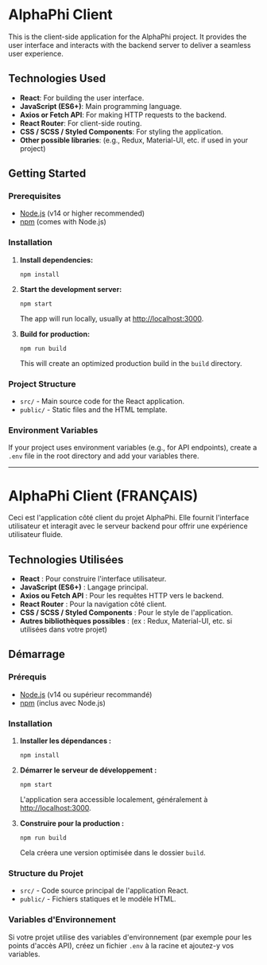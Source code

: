 # AlphaPhi Client

This is the client-side application for the AlphaPhi project. It provides the user interface and interacts with the backend server to deliver a seamless user experience.

## Technologies Used

- **React**: For building the user interface.
- **JavaScript (ES6+)**: Main programming language.
- **Axios or Fetch API**: For making HTTP requests to the backend.
- **React Router**: For client-side routing.
- **CSS / SCSS / Styled Components**: For styling the application.
- **Other possible libraries**: (e.g., Redux, Material-UI, etc. if used in your project)

## Getting Started

### Prerequisites

- [Node.js](https://nodejs.org/) (v14 or higher recommended)
- [npm](https://www.npmjs.com/) (comes with Node.js)

### Installation

1. **Install dependencies:**

   ```
   npm install
   ```

2. **Start the development server:**

   ```
   npm start
   ```

   The app will run locally, usually at [http://localhost:3000](http://localhost:3000).

3. **Build for production:**

   ```
   npm run build
   ```

   This will create an optimized production build in the `build` directory.

### Project Structure

- `src/` - Main source code for the React application.
- `public/` - Static files and the HTML template.

### Environment Variables

If your project uses environment variables (e.g., for API endpoints), create a `.env` file in the root directory and add your variables there.

---

# AlphaPhi Client (FRANÇAIS)

Ceci est l'application côté client du projet AlphaPhi. Elle fournit l'interface utilisateur et interagit avec le serveur backend pour offrir une expérience utilisateur fluide.

## Technologies Utilisées

- **React** : Pour construire l'interface utilisateur.
- **JavaScript (ES6+)** : Langage principal.
- **Axios ou Fetch API** : Pour les requêtes HTTP vers le backend.
- **React Router** : Pour la navigation côté client.
- **CSS / SCSS / Styled Components** : Pour le style de l'application.
- **Autres bibliothèques possibles** : (ex : Redux, Material-UI, etc. si utilisées dans votre projet)

## Démarrage

### Prérequis

- [Node.js](https://nodejs.org/) (v14 ou supérieur recommandé)
- [npm](https://www.npmjs.com/) (inclus avec Node.js)

### Installation

1. **Installer les dépendances :**

   ```
   npm install
   ```

2. **Démarrer le serveur de développement :**

   ```
   npm start
   ```

   L'application sera accessible localement, généralement à [http://localhost:3000](http://localhost:3000).

3. **Construire pour la production :**

   ```
   npm run build
   ```

   Cela créera une version optimisée dans le dossier `build`.

### Structure du Projet

- `src/` - Code source principal de l'application React.
- `public/` - Fichiers statiques et le modèle HTML.

### Variables d'Environnement

Si votre projet utilise des variables d'environnement (par exemple pour les points d'accès API), créez un fichier `.env` à la racine et ajoutez-y vos variables.

